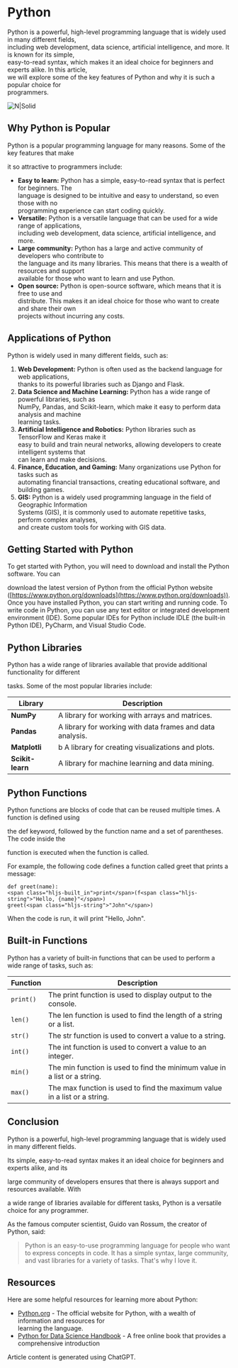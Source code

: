 # Python

Python is a powerful, high-level programming language that is widely used in many different fields,<br>
including web development, data science, artificial intelligence, and more. It is known for its simple,<br>
easy-to-read syntax, which makes it an ideal choice for beginners and experts alike. In this article,<br>
we will explore some of the key features of Python and why it is such a popular choice for<br>
programmers.

![N|Solid](https://logos-world.net/wp-content/uploads/2021/10/Python-Logo.png)

## Why Python is Popular

Python is a popular programming language for many reasons. Some of the key features that make<br>

it so attractive to programmers include:

* **Easy to learn:** Python has a simple, easy-to-read syntax that is perfect for beginners. The<br>
language is designed to be intuitive and easy to understand, so even those with no<br>
programming experience can start coding quickly.
* **Versatile:** Python is a versatile language that can be used for a wide range of applications,<br>
including web development, data science, artificial intelligence, and more.
* **Large community:** Python has a large and active community of developers who contribute to<br>
the language and its many libraries. This means that there is a wealth of resources and support<br>
available for those who want to learn and use Python.
* **Open source:** Python is open-source software, which means that it is free to use and<br>
distribute. This makes it an ideal choice for those who want to create and share their own<br>
projects without incurring any costs.

## Applications of Python

Python is widely used in many different fields, such as:

1. **Web Development:** Python is often used as the backend language for web applications,<br>
thanks to its powerful libraries such as Django and Flask.
2. **Data Science and Machine Learning:** Python has a wide range of powerful libraries, such as<br>
NumPy, Pandas, and Scikit-learn, which make it easy to perform data analysis and machine<br>
learning tasks.
3. **Artificial Intelligence and Robotics:** Python libraries such as TensorFlow and Keras make it<br>
easy to build and train neural networks, allowing developers to create intelligent systems that<br>
can learn and make decisions.
4. **Finance, Education, and Gaming:** Many organizations use Python for tasks such as<br>
automating financial transactions, creating educational software, and building games.
5. **GIS:** Python is a widely used programming language in the field of Geographic Information<br>
Systems (GIS), it is commonly used to automate repetitive tasks, perform complex analyses,<br>
and create custom tools for working with GIS data.

## Getting Started with Python

To get started with Python, you will need to download and install the Python software. You can<br>

download the latest version of Python from the official Python website ([https://www.python.org/downloads](https://www.python.org/downloads)). Once you have installed Python, you can start writing and running code. To write code in Python, you can use any text editor or integrated development environment (IDE). Some popular IDEs for Python include IDLE (the built-in Python IDE), PyCharm, and Visual Studio Code.

## Python Libraries

Python has a wide range of libraries available that provide additional functionality for different<br>

tasks. Some of the most popular libraries include:

| Library | Description |
| --- | --- |
| **NumPy** | A library for working with arrays and matrices. |
| **Pandas** | A library for working with data frames and data analysis. |
| **Matplotli** | b A library for creating visualizations and plots. |
| **Scikit-learn** | A library for machine learning and data mining. |

## Python Functions

Python functions are blocks of code that can be reused multiple times. A function is defined using<br>

the def keyword, followed by the function name and a set of parentheses. The code inside the<br>

function is executed when the function is called.<br>

For example, the following code defines a function called greet that prints a message:

```
def greet(name):
<span class="hljs-built_in">print</span>(f<span class="hljs-string">"Hello, {name}"</span>)
greet(<span class="hljs-string">"John"</span>)
```

When the code is run, it will print "Hello, John".

## Built-in Functions

Python has a variety of built-in functions that can be used to perform a wide range of tasks, such as:

| Function | Description |
| --- | --- |
| `print()` | The print function is used to display output to the console. |
| `len()` | The len function is used to find the length of a string or a list. |
| `str()` | The str function is used to convert a value to a string. |
| `int()` | The int function is used to convert a value to an integer. |
| `min()` | The min function is used to find the minimum value in a list or a string. |
| `max()` | The max function is used to find the maximum value in a list or a string. |

## Conclusion

Python is a powerful, high-level programming language that is widely used in many different fields.<br>

Its simple, easy-to-read syntax makes it an ideal choice for beginners and experts alike, and its<br>

large community of developers ensures that there is always support and resources available. With<br>

a wide range of libraries available for different tasks, Python is a versatile choice for any programmer.<br>

As the famous computer scientist, Guido van Rossum, the creator of Python, said:

> Python is an easy-to-use programming language for people who want to express concepts in code. It has a simple syntax, large community, and vast libraries for a variety of tasks. That's why I love it.

## Resources

Here are some helpful resources for learning more about Python:

* [Python.org](https://Python.org) - The official website for Python, with a wealth of information and resources for<br>
learning the language.
* [Python for Data Science Handbook](https://jakevdp.github.io/PythonDataScienceHandbook/) - A free online book that provides a comprehensive introduction

Article content is generated using ChatGPT.